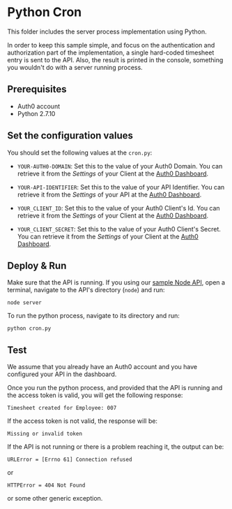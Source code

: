 # Python Cron

This folder includes the server process implementation using Python.

In order to keep this sample simple, and focus on the authentication and authorization part of the implementation, a single hard-coded timesheet entry is sent to the API. Also, the result is printed in the console, something you wouldn't do with a server running process.

## Prerequisites

- Auth0 account
- Python 2.7.10

## Set the configuration values

You should set the following values at the `cron.py`:

- `YOUR-AUTH0-DOMAIN`: Set this to the value of your Auth0 Domain. You can retrieve it from the *Settings* of your Client at the [Auth0 Dashboard](https://manage.auth0.com/#/clients).

- `YOUR-API-IDENTIFIER`: Set this to the value of your API Identifier. You can retrieve it from the *Settings* of your API at the [Auth0 Dashboard](https://manage.auth0.com/#/apis).

- `YOUR_CLIENT_ID`: Set this to the value of your Auth0 Client's Id. You can retrieve it from the *Settings* of your Client at the [Auth0 Dashboard](https://manage.auth0.com/#/clients).

- `YOUR_CLIENT_SECRET`: Set this to the value of your Auth0 Client's Secret. You can retrieve it from the *Settings* of your Client at the [Auth0 Dashboard](https://manage.auth0.com/#/clients).


## Deploy & Run

Make sure that the API is running. If you using our [sample Node API](https://github.com/auth0-samples/auth0-pnp-abc-timesheets/tree/master/timesheets-api/node), open a terminal, navigate to the API's directory (`node`) and run:

```
node server
```

To run the python process, navigate to its directory and run:

```
python cron.py
```

## Test

We assume that you already have an Auth0 account and you have configured your API in the dashboard.

Once you run the python process, and provided that the API is running and the access token is valid, you will get the following response:

```text
Timesheet created for Employee: 007
```

If the access token is not valid, the response will be:

```text
Missing or invalid token
```

If the API is not running or there is a problem reaching it, the output can be:

```text
URLError = [Errno 61] Connection refused
```

or

```text
HTTPError = 404 Not Found
```

or some other generic exception.
